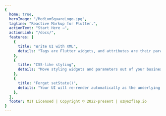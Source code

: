 ```yaml
---
{
  home: true,
  heroImage: "/MediumSquareLogo.jpg",
  tagline: "Reactive Markup for Flutter.",
  actionText: "Start Here →",
  actionLink: "/docs/",
  features: [
    {
      title: "Write UI with XML",
      details: "Tags are Flutter widgets, and attributes are their parameters.",
    },
    {
      title: "CSS-like styling",
      details: "Move styling widgets and parameters out of your business logic.",
    },
    {
      title: "Forget setState()",
      details: "Your UI will re-render automatically as the underlying state data changes.",
    },
  ],
  footer: MIT Licensed | Copyright © 2022-present | oz@ezflap.io
}
---
```

